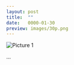 ```yaml
---
layout: post
title:  ""
date:   0000-01-30
preview: images/30p.png
---
```


![Picture 1]({{site.baseurl}}/images/30.png?auto=yes)

...